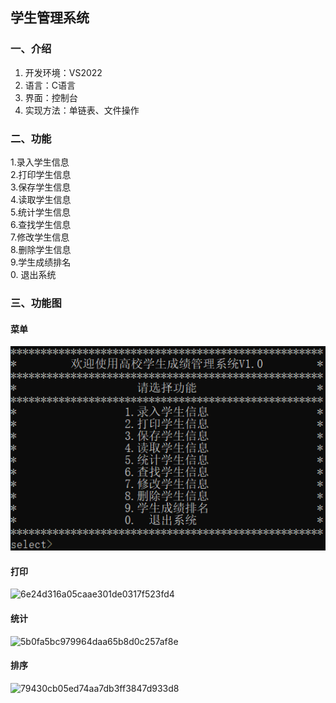 ## 学生管理系统

### 一、介绍
1. 开发环境：VS2022
2. 语言：C语言
3. 界面：控制台
4. 实现方法：单链表、文件操作

### 二、功能
1.录入学生信息                 
2.打印学生信息                  
3.保存学生信息                  
4.读取学生信息                  
5.统计学生信息                  
6.查找学生信息                  
7.修改学生信息                  
8.删除学生信息                  
9.学生成绩排名                  
0.  退出系统                    

### 三、功能图

#### 菜单
![image.png](https://github.com/Song-hcc/Song-hcc/blob/main/images/1e7fc85aa7eb048ed9fe156e9d00baa.png)

#### 打印
![6e24d316a05caae301de0317f523fd4](https://github.com/user-attachments/assets/6b713adb-d4b7-4364-9e83-62ab2008b938)

#### 统计
![5b0fa5bc979964daa65b8d0c257af8e](https://github.com/user-attachments/assets/be229cda-7540-46c8-b822-1e75d1628856)

#### 排序
![79430cb05ed74aa7db3ff3847d933d8](https://github.com/user-attachments/assets/f7156eed-77e6-4052-a9c6-75778e6574a4)



